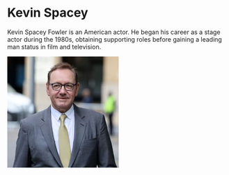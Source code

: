 # Kevin Spacey

Kevin Spacey Fowler is an American actor. He began his career as a stage actor during the 1980s, obtaining supporting roles before gaining a leading man status in film and television.

![Image](../pictures/kevin.jpg)